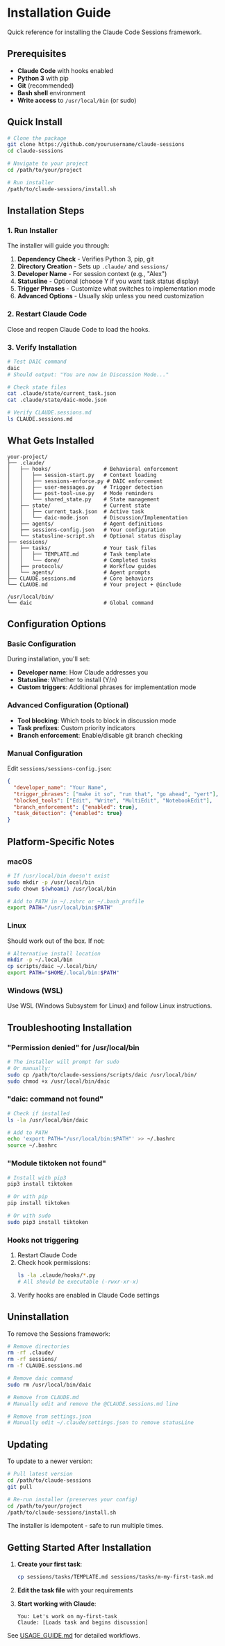 # Installation Guide

Quick reference for installing the Claude Code Sessions framework.

## Prerequisites

- **Claude Code** with hooks enabled
- **Python 3** with pip
- **Git** (recommended)
- **Bash shell** environment
- **Write access** to `/usr/local/bin` (or sudo)

## Quick Install

```bash
# Clone the package
git clone https://github.com/yourusername/claude-sessions
cd claude-sessions

# Navigate to your project
cd /path/to/your/project

# Run installer
/path/to/claude-sessions/install.sh
```

## Installation Steps

### 1. Run Installer

The installer will guide you through:

1. **Dependency Check** - Verifies Python 3, pip, git
2. **Directory Creation** - Sets up `.claude/` and `sessions/`
3. **Developer Name** - For session context (e.g., "Alex")
4. **Statusline** - Optional (choose Y if you want task status display)
5. **Trigger Phrases** - Customize what switches to implementation mode
6. **Advanced Options** - Usually skip unless you need customization

### 2. Restart Claude Code

Close and reopen Claude Code to load the hooks.

### 3. Verify Installation

```bash
# Test DAIC command
daic
# Should output: "You are now in Discussion Mode..."

# Check state files
cat .claude/state/current_task.json
cat .claude/state/daic-mode.json

# Verify CLAUDE.sessions.md
ls CLAUDE.sessions.md
```

## What Gets Installed

```
your-project/
├── .claude/
│   ├── hooks/                 # Behavioral enforcement
│   │   ├── session-start.py   # Context loading
│   │   ├── sessions-enforce.py # DAIC enforcement
│   │   ├── user-messages.py   # Trigger detection
│   │   ├── post-tool-use.py   # Mode reminders
│   │   └── shared_state.py    # State management
│   ├── state/                 # Current state
│   │   ├── current_task.json  # Active task
│   │   └── daic-mode.json     # Discussion/Implementation
│   ├── agents/                # Agent definitions
│   ├── sessions-config.json   # Your configuration
│   └── statusline-script.sh   # Optional status display
├── sessions/
│   ├── tasks/                 # Your task files
│   │   ├── TEMPLATE.md        # Task template
│   │   └── done/              # Completed tasks
│   ├── protocols/             # Workflow guides
│   └── agents/                # Agent prompts
├── CLAUDE.sessions.md         # Core behaviors
└── CLAUDE.md                  # Your project + @include

/usr/local/bin/
└── daic                       # Global command
```

## Configuration Options

### Basic Configuration

During installation, you'll set:
- **Developer name**: How Claude addresses you
- **Statusline**: Whether to install (Y/n)
- **Custom triggers**: Additional phrases for implementation mode

### Advanced Configuration (Optional)

- **Tool blocking**: Which tools to block in discussion mode
- **Task prefixes**: Custom priority indicators
- **Branch enforcement**: Enable/disable git branch checking

### Manual Configuration

Edit `sessions/sessions-config.json`:

```json
{
  "developer_name": "Your Name",
  "trigger_phrases": ["make it so", "run that", "go ahead", "yert"],
  "blocked_tools": ["Edit", "Write", "MultiEdit", "NotebookEdit"],
  "branch_enforcement": {"enabled": true},
  "task_detection": {"enabled": true}
}
```

## Platform-Specific Notes

### macOS

```bash
# If /usr/local/bin doesn't exist
sudo mkdir -p /usr/local/bin
sudo chown $(whoami) /usr/local/bin

# Add to PATH in ~/.zshrc or ~/.bash_profile
export PATH="/usr/local/bin:$PATH"
```

### Linux

Should work out of the box. If not:

```bash
# Alternative install location
mkdir -p ~/.local/bin
cp scripts/daic ~/.local/bin/
export PATH="$HOME/.local/bin:$PATH"
```

### Windows (WSL)

Use WSL (Windows Subsystem for Linux) and follow Linux instructions.

## Troubleshooting Installation

### "Permission denied" for /usr/local/bin

```bash
# The installer will prompt for sudo
# Or manually:
sudo cp /path/to/claude-sessions/scripts/daic /usr/local/bin/
sudo chmod +x /usr/local/bin/daic
```

### "daic: command not found"

```bash
# Check if installed
ls -la /usr/local/bin/daic

# Add to PATH
echo 'export PATH="/usr/local/bin:$PATH"' >> ~/.bashrc
source ~/.bashrc
```

### "Module tiktoken not found"

```bash
# Install with pip3
pip3 install tiktoken

# Or with pip
pip install tiktoken

# Or with sudo
sudo pip3 install tiktoken
```

### Hooks not triggering

1. Restart Claude Code
2. Check hook permissions:
   ```bash
   ls -la .claude/hooks/*.py
   # All should be executable (-rwxr-xr-x)
   ```
3. Verify hooks are enabled in Claude Code settings

## Uninstallation

To remove the Sessions framework:

```bash
# Remove directories
rm -rf .claude/
rm -rf sessions/
rm -f CLAUDE.sessions.md

# Remove daic command
sudo rm /usr/local/bin/daic

# Remove from CLAUDE.md
# Manually edit and remove the @CLAUDE.sessions.md line

# Remove from settings.json
# Manually edit ~/.claude/settings.json to remove statusLine
```

## Updating

To update to a newer version:

```bash
# Pull latest version
cd /path/to/claude-sessions
git pull

# Re-run installer (preserves your config)
cd /path/to/your/project
/path/to/claude-sessions/install.sh
```

The installer is idempotent - safe to run multiple times.

## Getting Started After Installation

1. **Create your first task**:
   ```bash
   cp sessions/tasks/TEMPLATE.md sessions/tasks/m-my-first-task.md
   ```

2. **Edit the task file** with your requirements

3. **Start working with Claude**:
   ```
   You: Let's work on my-first-task
   Claude: [Loads task and begins discussion]
   ```

See [USAGE_GUIDE.md](USAGE_GUIDE.md) for detailed workflows.
